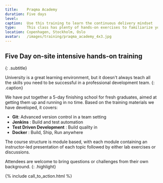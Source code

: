```yaml
---
title:    Praqma Academy
duration: Five days
level:
caption:  Use this training to learn the continuous delivery mindset
type:     This class has plenty of hands-on exercises to familiarize you with the nitty-gritty details of professional software development. You will leave this course ready to work in a software team.
location: Copenhagen, Stockholm, Oslo
avatar:   /images/training/praqma_academy_4x3.jpg
---
```


## Five Day on-site intensive hands-on training
{: .subtitle}


University is a great learning environment, but it doesn't always teach all the skills you need to be successful in a professional development team.
{: .caption}

We have put together a 5-day finishing school for fresh graduates, aimed at getting them up and running in no time.  Based on the training materials we have developed, it covers:

<ul class="checkmark">
 <li><strong>Git</strong>: Advanced version control in a team setting</li>
 <li><strong>Jenkins</strong> : Build and test automation</li>
 <li><strong>Test Driven Development</strong> : Build quality in</li>
 <li><strong>Docker</strong> : Build, Ship, Run anywhere</li>
</ul>

The course structure is module based, with each module containing an instructor-led presentation of each topic followed by either lab exercises or discussions.

Attendees are welcome to bring questions or challenges from their own background.
{: .highlight}

{% include call_to_action.html %}
